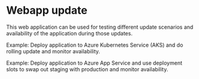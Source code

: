 # Webapp update

This web application can be used for testing different
update scenarios and availability of the application during those
updates.

Example: Deploy application to Azure Kubernetes Service (AKS) and do rolling update
and monitor availability.

Example: Deploy application to Azure App Service and use deployment slots
to swap out staging with production and monitor availability.
